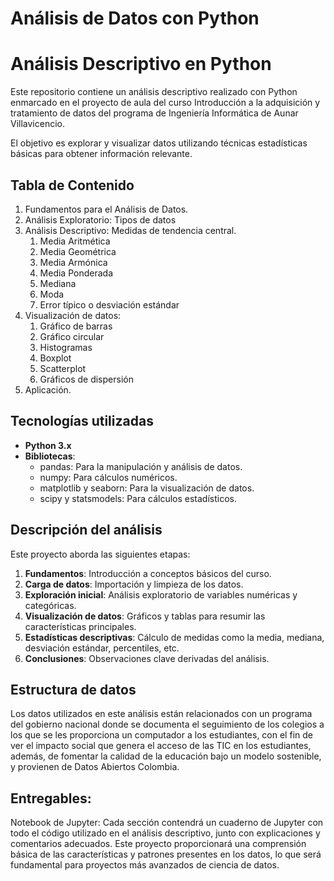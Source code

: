 # Análisis de Datos con Python

# Análisis Descriptivo en Python
Este repositorio contiene un análisis descriptivo realizado con Python enmarcado en el
proyecto de aula del curso Introducción a la adquisición y tratamiento de datos del
programa de Ingeniería Informática de Aunar Villavicencio.

El objetivo es explorar y visualizar datos utilizando técnicas estadísticas básicas para
obtener información relevante.

## Tabla de Contenido 
1. Fundamentos para el Análisis de Datos.
2. Análisis Exploratorio: Tipos de datos
3. Análisis Descriptivo: Medidas de tendencia central.
    1. Media Aritmética
    2. Media Geométrica
    3. Media Armónica
    4. Media Ponderada
    5. Mediana
    6. Moda
    7. Error típico o desviación estándar
4. Visualización de datos:
    1. Gráfico de barras
    2. Gráfico circular
    3. Histogramas
    4. Boxplot
    5. Scatterplot
    6. Gráficos de dispersión
5. Aplicación. 

## Tecnologías utilizadas
* **Python 3.x**
* **Bibliotecas**:
    * pandas: Para la manipulación y análisis de datos.
    * numpy: Para cálculos numéricos.
    * matplotlib y seaborn: Para la visualización de datos.
    * scipy y statsmodels: Para cálculos estadísticos.

## Descripción del análisis 
Este proyecto aborda las siguientes etapas:
1. **Fundamentos**: Introducción a conceptos básicos del curso.
2. **Carga de datos**: Importación y limpieza de los datos.
3. **Exploración inicial**: Análisis exploratorio de variables numéricas y categóricas.
4. **Visualización de datos**: Gráficos y tablas para resumir las características principales.
5. **Estadísticas descriptivas**: Cálculo de medidas como la media, mediana,
desviación estándar, percentiles, etc.
6. **Conclusiones**: Observaciones clave derivadas del análisis. 

## Estructura de datos 
Los datos utilizados en este análisis están relacionados con un programa del gobierno nacional donde se documenta el seguimiento de los colegios a los que se les proporciona un computador a los estudiantes, con el fin de ver el impacto social que genera el acceso de las TIC en los estudiantes, además, de fomentar la calidad de la educación bajo un modelo sostenible, y provienen de Datos Abiertos Colombia.

## Entregables:
Notebook de Jupyter: Cada sección contendrá un cuaderno de Jupyter con todo el
código utilizado en el análisis descriptivo, junto con explicaciones y comentarios adecuados. Este proyecto proporcionará una comprensión básica de las características y patrones presentes en los datos, lo que será fundamental para proyectos más avanzados de ciencia de datos.


